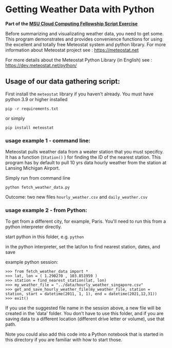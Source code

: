 # Getting Weather Data with Python

**Part of the [MSU Cloud Computing Fellowship Script Exercise](../readme.md)**

Before summarizing and visualizating weather data, you need to get some.  This program demonstrates and provides convenience functions
for using the excellent and totally free Meteostat system and python library.   For more information about Meteostat project see : https://meteostat.net

For more details about the Meteostat Python Library (in English) see : https://dev.meteostat.net/python/ 

## Usage of our data gathering script: 

First install the `meteostat` library if you haven't already.  You must have python 3.9 or higher installed

`pip -r requirements.txt`

or simply 

`pip install meteostat`


### usage example 1 - command line:

Meteostat pulls weather data from a weater station that you must specifcy.    It has a function (`Station()` ) for finding the ID of 
the nearest station.      This program has by default to pull 10 yrs data hourly weather from the station at Lansing Michigan Airport. 

Simply run from command line

`python fetch_weather_data.py`

Outcome: two new files `hourly_weather.csv` and `daily_weather.csv`

### usage example 2 - from Python:

To get from a different city, for example, Paris.  You'll need to run this from a python interpreter directly.  

start python in this folder, e.g. `python`

in the python interpreter, set the lat/lon to find nearest station, dates, and save 

example python session:

```
>>> from fetch_weather_data import *
>>> lat, lon = ( 1.290270 , 103.851959 )
>>> station = find_nearest_station(lat, lon)
>>> my_weather_file = "../data/hourly_weather_singapore.csv"
>>> get_and_save_hourly_weather_file(my_weather_file, station = station, start = datetime(2011, 1, 1), end = datetime(2021,12,31))
>>> exit()
```

If you use the suggested file name in the session above, a new file will be created in the 'data' folder.  You don't have to use this folder, 
and if you are saving data to a different location (different drive letter or volume), use that path.  


Note you could also add this code into a Python notebook that is started in this directory if you are familiar with how to start those. 